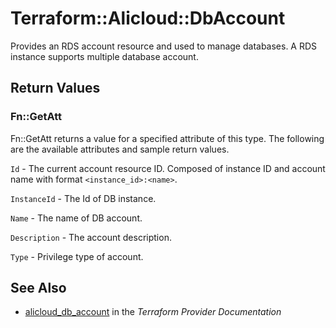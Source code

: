 # Terraform::Alicloud::DbAccount

Provides an RDS account resource and used to manage databases. A RDS instance supports multiple database account.

## Return Values

### Fn::GetAtt

Fn::GetAtt returns a value for a specified attribute of this type. The following are the available attributes and sample return values.

`Id` - The current account resource ID. Composed of instance ID and account name with format `<instance_id>:<name>`.

`InstanceId` - The Id of DB instance.

`Name` - The name of DB account.

`Description` - The account description.

`Type` - Privilege type of account.

## See Also

* [alicloud_db_account](https://www.terraform.io/docs/providers/alicloud/r/db_account.html) in the _Terraform Provider Documentation_